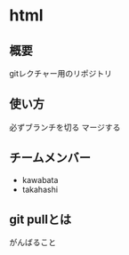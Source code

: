 # html

## 概要

gitレクチャー用のリポジトリ

## 使い方

必ずブランチを切る
マージする

## チームメンバー

* kawabata
* takahashi

## git pullとは

がんばること
